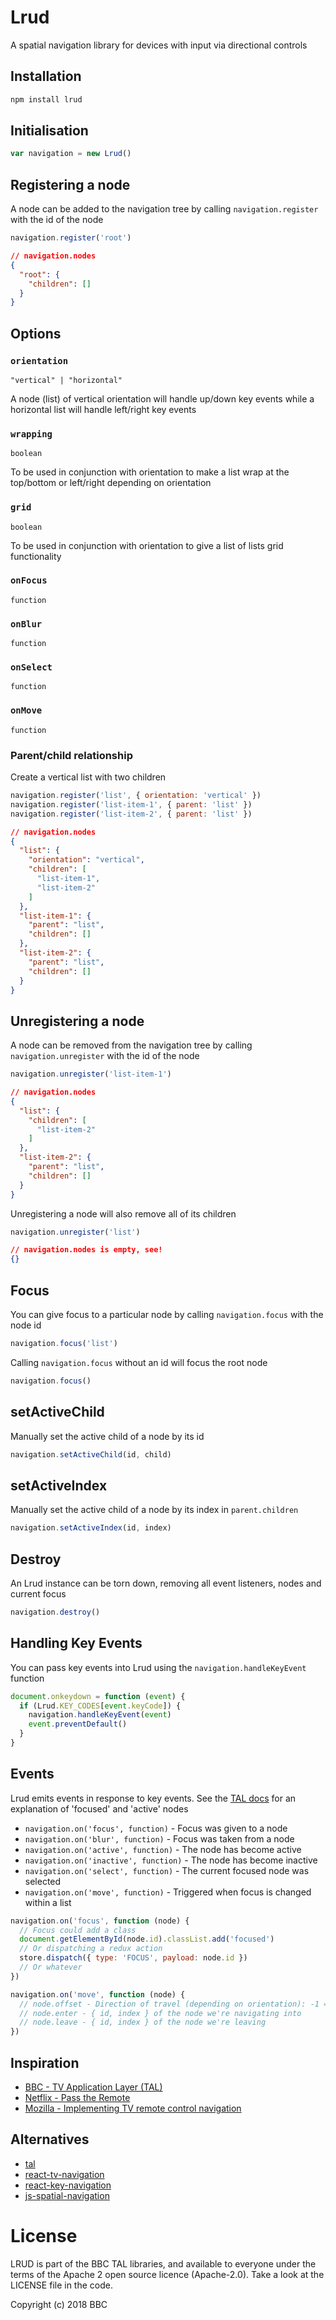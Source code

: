 # Lrud

A spatial navigation library for devices with input via directional controls

## Installation

```bash
npm install lrud
```

## Initialisation

```js
var navigation = new Lrud()
```

## Registering a node

A node can be added to the navigation tree by calling `navigation.register` with the id of the node

```js
navigation.register('root')
```

```json
// navigation.nodes
{
  "root": {
    "children": []
  }
}
```

## Options

### `orientation`

`"vertical" | "horizontal"`

A node (list) of vertical orientation will handle up/down key events while a horizontal list will handle left/right key events

### `wrapping`

`boolean`

To be used in conjunction with orientation to make a list wrap at the top/bottom or left/right depending on orientation

### `grid`

`boolean`

To be used in conjunction with orientation to give a list of lists grid functionality

### `onFocus`

`function`

### `onBlur`

`function`

### `onSelect`

`function`

### `onMove`

`function`

### Parent/child relationship

Create a vertical list with two children

```js
navigation.register('list', { orientation: 'vertical' })
navigation.register('list-item-1', { parent: 'list' })
navigation.register('list-item-2', { parent: 'list' })
```

```json
// navigation.nodes
{
  "list": {
    "orientation": "vertical",
    "children": [
      "list-item-1",
      "list-item-2"
    ]
  },
  "list-item-1": {
    "parent": "list",
    "children": []
  },
  "list-item-2": {
    "parent": "list",
    "children": []
  }
}
```

## Unregistering a node

A node can be removed from the navigation tree by calling `navigation.unregister` with the id of the node

```js
navigation.unregister('list-item-1')
```

```json
// navigation.nodes
{
  "list": {
    "children": [
      "list-item-2"
    ]
  },
  "list-item-2": {
    "parent": "list",
    "children": []
  }
}
```

Unregistering a node will also remove all of its children

```js
navigation.unregister('list')
```

```json
// navigation.nodes is empty, see!
{}
```

## Focus
You can give focus to a particular node by calling `navigation.focus` with the node id

```js
navigation.focus('list')
```

Calling `navigation.focus` without an id will focus the root node

```js
navigation.focus()
```

## setActiveChild

Manually set the active child of a node by its id

```js
navigation.setActiveChild(id, child)
```

## setActiveIndex

Manually set the active child of a node by its index in `parent.children`

```js
navigation.setActiveIndex(id, index)
```

## Destroy

An Lrud instance can be torn down, removing all event listeners, nodes and current focus

```js
navigation.destroy()
```

## Handling Key Events

You can pass key events into Lrud using the `navigation.handleKeyEvent` function

```js
document.onkeydown = function (event) {
  if (Lrud.KEY_CODES[event.keyCode]) {
    navigation.handleKeyEvent(event)
    event.preventDefault()
  }
}
```

## Events

Lrud emits events in response to key events. See the [TAL docs](http://bbc.github.io/tal/widgets/focus-management.html) for an explanation of 'focused' and 'active' nodes

* `navigation.on('focus', function)` - Focus was given to a node
* `navigation.on('blur', function)` - Focus was taken from a node
* `navigation.on('active', function)` - The node has become active
* `navigation.on('inactive', function)` - The node has become inactive
* `navigation.on('select', function)` - The current focused node was selected
* `navigation.on('move', function)` - Triggered when focus is changed within a list

```js
navigation.on('focus', function (node) {
  // Focus could add a class
  document.getElementById(node.id).classList.add('focused')
  // Or dispatching a redux action
  store.dispatch({ type: 'FOCUS', payload: node.id })
  // Or whatever
})

navigation.on('move', function (node) {
  // node.offset - Direction of travel (depending on orientation): -1 = LEFT/UP, 1 = RIGHT/DOWN
  // node.enter - { id, index } of the node we're navigating into
  // node.leave - { id, index } of the node we're leaving
})
```

## Inspiration

* [BBC - TV Application Layer (TAL)](http://bbc.github.io/tal/widgets/focus-management.html)
* [Netflix - Pass the Remote](https://medium.com/netflix-techblog/pass-the-remote-user-input-on-tv-devices-923f6920c9a8)
* [Mozilla - Implementing TV remote control navigation](https://developer.mozilla.org/en-US/docs/Mozilla/Firefox_OS_for_TV/TV_remote_control_navigation)

## Alternatives

* [tal](https://github.com/bbc/tal)
* [react-tv-navigation](https://github.com/react-tv/react-tv-navigation)
* [react-key-navigation](https://github.com/dead/react-key-navigation)
* [js-spatial-navigation](https://github.com/luke-chang/js-spatial-navigation)

# License


LRUD is part of the BBC TAL libraries, and available to everyone under the terms of the Apache 2 open source licence (Apache-2.0). Take a look at the LICENSE file in the code.

Copyright (c) 2018 BBC


